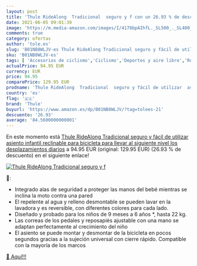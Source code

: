 ```yaml
---
layout: post
title: 'Thule RideAlong  Tradicional  seguro y f con un 26.93 % de descuento'
date: 2021-06-05 09:01:39
image: 'https://m.media-amazon.com/images/I/4178bpAIhfL._SL500_._SL400_.jpg'
comments: true
category: ofertas
author: 'tole.es'
slug: 'B01NB8WLJV-es Thule RideAlong Tradicional seguro y fácil de utilizar...'
sku: 'B01NB8WLJV-es'
tags: [ 'Accesorios de ciclismo','Ciclismo','Deportes y aire libre','Ropa y equipo para deportes','Sillas de bicicletas para niños','bicicleta','thule', ]
actualPrice: 94.95 EUR
currency: EUR
price: 94.95
comparePrice: 129.95 EUR
prodname: 'Thule RideAlong  Tradicional  seguro y fácil de utilizar  asiento infantil reclinable para bicicleta  para llevar al siguiente nivel los desplazamientos diarios'
country: 'es'
flag: '🇪🇸'
brand: 'Thule'
buyurl: 'https://www.amazon.es/dp/B01NB8WLJV/?tag=tolees-21'
descuento: '26.93'
average: '84.5600000000001'
---
```


En este momento está [Thule RideAlong  Tradicional  seguro y fácil de utilizar  asiento infantil reclinable para bicicleta  para llevar al siguiente nivel los desplazamientos diarios](https://www.amazon.es/dp/B01NB8WLJV/?tag=tolees-21) a 94.95 EUR (original: 129.95 EUR) (26.93 %  de descuento) en el siguiente enlace!

[![Thule RideAlong  Tradicional  seguro y f](https://m.media-amazon.com/images/I/4178bpAIhfL._SL500_._SL400_.jpg)](https://www.amazon.es/dp/B01NB8WLJV/?tag=tolees-21)

🔎:

- Integrado alas de seguridad a proteger las manos del bebé mientras se inclina la moto contra una pared
- El repelente al agua y relleno desmontable se pueden lavar en la lavadora y es reversible, con diferentes colores para cada lado.
- Diseñado y probado para los niños de 9 meses a 6 años *, hasta 22 kg.
- Las correas de los pedales y reposapiés ajustable con una mano se adaptan perfectamente al crecimiento del niño
- El asiento se puede montar y desmontar de la bicicleta en pocos segundos gracias a la sujeción universal con cierre rápido. Compatible con la mayoría de los marcos

[🛒 Aquí!!!](https://www.amazon.es/dp/B01NB8WLJV/?tag=tolees-21)
